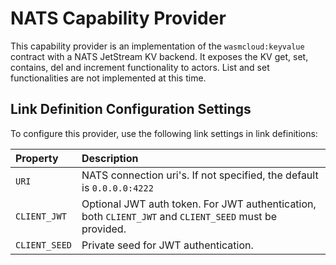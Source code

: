 # NATS Capability Provider

This capability provider is an implementation of the `wasmcloud:keyvalue` contract with a NATS JetStream KV backend. It exposes the KV get, set, contains, del and increment functionality to actors. List and set functionalities are not implemented at this time.

## Link Definition Configuration Settings

To configure this provider, use the following link settings in link definitions:

| Property      | Description                                                                                            |
| :------------ | :----------------------------------------------------------------------------------------------------- |
| `URI`         | NATS connection uri's. If not specified, the default is `0.0.0.0:4222`                                 |
| `CLIENT_JWT`  | Optional JWT auth token. For JWT authentication, both `CLIENT_JWT` and `CLIENT_SEED` must be provided. |
| `CLIENT_SEED` | Private seed for JWT authentication.                                                                   |
